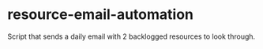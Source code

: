 # resource-email-automation
Script that sends a daily email with 2 backlogged resources to look through.
